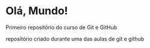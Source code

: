 # Olá, Mundo!
 Primeiro repositório do curso de Git e GitHub

 repositório criado durante uma das aulas de git e github
